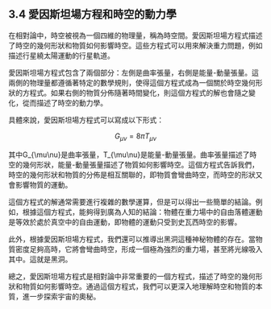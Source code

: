 ## 3.4 愛因斯坦場方程和時空的動力學

在相對論中，時空被視為一個四維的物理量，稱為時空間。愛因斯坦場方程式描述了時空的幾何形狀和物質如何影響時空。這些方程式可以用來解決重力問題，例如描述行星繞太陽運動的行星軌道。

愛因斯坦場方程式包含了兩個部分：左側是曲率張量，右側是能量-動量張量。這兩側的物理量都遵循著特定的數學規則，使得這個方程式成為一個關於時空幾何形狀的方程式。如果右側的物質分佈隨著時間變化，則這個方程式的解也會隨之變化，從而描述了時空的動力學。

具體來說，愛因斯坦場方程式可以寫成以下形式：

$$G_{\mu\nu} = 8\pi T_{\mu\nu}$$

其中G_{\mu\nu}是曲率張量，T_{\mu\nu}是能量-動量張量。曲率張量描述了時空的幾何形狀，能量-動量張量描述了物質如何影響時空。這個方程式告訴我們，時空的幾何形狀和物質的分佈是相互關聯的，即物質會彎曲時空，而時空的形狀又會影響物質的運動。

這個方程式的解通常需要進行複雜的數學運算，但是可以得出一些簡單的結論。例如，根據這個方程式，能夠得到廣為人知的結論：物體在重力場中的自由落體運動是等效於處於真空中的自由運動，即物體的運動只受到史瓦西時空的影響。

此外，根據愛因斯坦場方程式，我們還可以推導出黑洞這種神秘物體的存在。當物質密度足夠高時，它將會彎曲時空，形成一個極為強烈的重力場，甚至將光線吸入其中。這就是黑洞。

總之，愛因斯坦場方程式是相對論中非常重要的一個方程式，描述了時空的幾何形狀和物質如何影響時空。通過這個方程式，我們可以更深入地理解時空和物質的本質，進一步探索宇宙的奧秘。